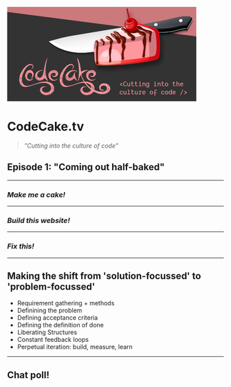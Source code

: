 ![codeCake.tv](../assets/codecake.png)

# CodeCake.tv

> _"Cutting into the culture of code"_

## Episode 1: "Coming out half-baked"

---

### _Make me a cake!_

---

### _Build this website!_

---

### _Fix this!_

---

## Making the shift from 'solution-focussed' to 'problem-focussed'

- Requirement gathering + methods
- Definining the problem
- Defining acceptance criteria
- Defining the definition of done
- Liberating Structures
- Constant feedback loops
- Perpetual iteration: build, measure, learn

---

## Chat poll!
